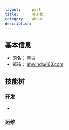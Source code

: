 ```yaml
---
layout:     post
title:      关于我
category:   about
description: 
---
```


## 基本信息
- 网名： 黑白
- 邮箱： ahwind@163.com


## 技能树

### 开发

 
- 

### 运维


